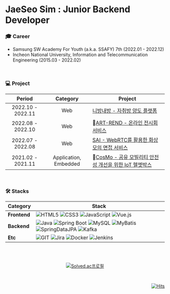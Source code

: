 # JaeSeo Sim : Junior Backend Developer

### 🎓 Career
- Samsung SW Academy For Youth (a.k.a. SSAFY) 7th (2022.01 - 2022.12)
- Incheon National University, Information and Telecommunication Engineering (2015.03 - 2022.02)
<br>

### 💻 Project 

|      Period       |       Category        | Project                                                      |
| :---------------: | :-------------------: | ------------------------------------------------------------ |
| 2022.10 - 2022.11 |          Web          | [니방내방 - 자취방 양도 플랫폼](https://github.com/simjaeseo/YourRoomMyRoom)  |
| 2022.08 - 2022.10 |          Web          | 🏅[ART-REND - 온라인 전시회 서비스](https://github.com/simjaeseo/ART-REND)  |
| 2022.07 - 2022.08 |          Web          | [SAI - WebRTC를 활용한 화상 모의 면접 서비스](https://github.com/simjaeseo/SAI)  |
| 2021.02 - 2021.11 | Application, Embedded | 🏅[CosMo - 공유 모빌리티 안전성 개선을 위한 IoT 헬멧박스](https://github.com/simjaeseo/CosMo)  |
<br>

### 🛠 Stacks

|Category|Stack|
|---|---------|
|**Frontend**| ![HTML5](https://img.shields.io/badge/-HTML5-E34F26?&logo=html5&logoColor=white) ![CSS3](https://img.shields.io/badge/-CSS3-1572B6?&logo=css3&logoColor=white) ![JavaScript](https://img.shields.io/badge/-JavaScript-F7DF1E?&logo=JavaScript&logoColor=white) ![Vue.js](https://img.shields.io/badge/-Vue_js-4FC08D?&style=flat-square&logo=Vue.js&logoColor=white) 
|**Backend**| ![Java](https://img.shields.io/badge/Java-BE7928?&logo=OpenJDK&logoColor=white) ![Spring Boot](https://img.shields.io/badge/-SpringBoot-6DB33F?&logo=Spring-Boot&logoColor=white) ![MySQL](https://img.shields.io/badge/-MySQL-4479A1?&logo=MySQL&logoColor=white) ![MyBatis](https://img.shields.io/badge/MyBatis-000000?style=flat&logo=MyBatis&logoColor=white) ![SpringDataJPA](https://img.shields.io/badge/SpringDataJPA-6DB33F?&logo=SpringDataJPA&logoColor=white) ![Kafka](https://img.shields.io/badge/-Kafka-%23F7DF1E?&logo=ApacheKafka&logoColor=white&color=231F20)
|**Etc**| ![GIT](https://img.shields.io/badge/-GIT-F05032?&logo=GIT&logoColor=white) ![Jira](https://img.shields.io/badge/-Jira-0052CC?&logo=Jira&logoColor=white) ![Docker](https://img.shields.io/badge/Docker-2496ED?&logo=Docker&logoColor=white)  ![Jenkins](https://img.shields.io/badge/-Jenkins-FF6F00C?&logo=Jenkins&logoColor=white)

<br>
<br>

<div align=center>

  [![Solved.ac프로필](http://mazassumnida.wtf/api/v2/generate_badge?boj=delpho)](https://solved.ac/delpho)
    
</div>

<br>
<div align=right>

[![Hits](https://hits.seeyoufarm.com/api/count/incr/badge.svg?url=https%3A%2F%2Fgithub.com%2Fsimjaeseo%2Fhit-counter&count_bg=%2327E2A4&title_bg=%23EC9A00&icon=&icon_color=%23EDEDED&title=visit&edge_flat=false)](https://hits.seeyoufarm.com)

</div>
<br>
<br>
